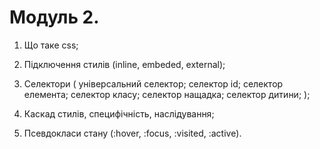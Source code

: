 # Модуль 2.

1. Що таке css;

2. Підключення стилів (inline, embeded, external);

3. Селектори ( універсальний селектор; селектор id; селектор елемента; селектор
   класу; селектор нащадка; селектор дитини; );

4. Каскад стилів, специфічність, наслідування;

5. Псевдокласи стану (:hover, :focus, :visited, :active).
